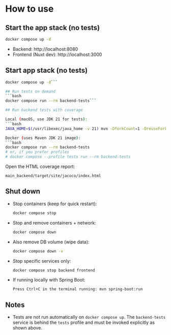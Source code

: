 # How to use

## Start the app stack (no tests)
```bash
docker compose up -d
```
- Backend: http://localhost:8080
- Frontend (Nuxt dev): http://localhost:3000

## Start app stack (no tests)
```bash
docker compose up -d```

## Run tests on demand
```bash
docker compose run --rm backend-tests```

## Run backend tests with coverage

Local (macOS, use JDK 21 for tests):
```bash
JAVA_HOME=$(/usr/libexec/java_home -v 21) mvn -DforkCount=1 -DreuseForks=false test jacoco:report -f main_backend/pom.xml```

Docker (uses Maven JDK 21 image):
```bash
docker compose run --rm backend-tests
# or, if you prefer profiles
# docker compose --profile tests run --rm backend-tests
```

Open the HTML coverage report:
```
main_backend/target/site/jacoco/index.html
```

## Shut down
- Stop containers (keep for quick restart):
  ```bash
  docker compose stop
  ```
- Stop and remove containers + network:
  ```bash
  docker compose down
  ```
- Also remove DB volume (wipe data):
  ```bash
  docker compose down -v
  ```
- Stop specific services only:
  ```bash
  docker compose stop backend frontend
  ```
- If running locally with Spring Boot:
  ```
  Press Ctrl+C in the terminal running: mvn spring-boot:run
  ```

## Notes
- Tests are not run automatically on `docker compose up`. The `backend-tests` service is behind the `tests` profile and must be invoked explicitly as shown above.


